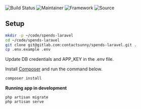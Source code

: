 ![Build Status](https://gitlab.com/contactsunny/spends-laravel/badges/master/build.svg)
![Maintainer](https://img.shields.io/badge/maintainer-contactsunny-blue.svg)
![Framework](https://img.shields.io/badge/framework-Laravel-orange.svg)
![Source](https://img.shields.io/badge/source-closed-red.svg)

## Setup

```sh
mkdir -p ~/code/spends-laravel
cd ~/code/spends-laravel
git clone git@gitlab.com:contactsunny/spends-laravel.git .
cp .env.example .env
```
Update DB credentials and APP_KEY in the .env file.

Install [Composer](https://getcomposer.org/doc/00-intro.md#installation-linux-unix-osx) and run the command below.

```sh
composer install
```

**Running app in development**

```
php artisan migrate
php artisan serve
```
